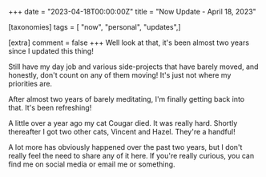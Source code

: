 +++
date = "2023-04-18T00:00:00Z"
title = "Now Update - April 18, 2023"

[taxonomies]
tags = [ "now", "personal", "updates",]

[extra]
comment = false
+++
Well look at that, it's been almost two years since I updated this thing!

Still have my day job and various side-projects that have barely moved, and honestly, don't count on any of them moving! It's just not where my priorities are.

After almost two years of barely meditating, I'm finally getting back into that. It's been refreshing!

A little over a year ago my cat Cougar died. It was really hard. Shortly thereafter I got two other cats, Vincent and Hazel. They're a handful!

A lot more has obviously happened over the past two years, but I don't really feel the need to share any of it here. If you're really curious, you can find me on social media or email me or something.